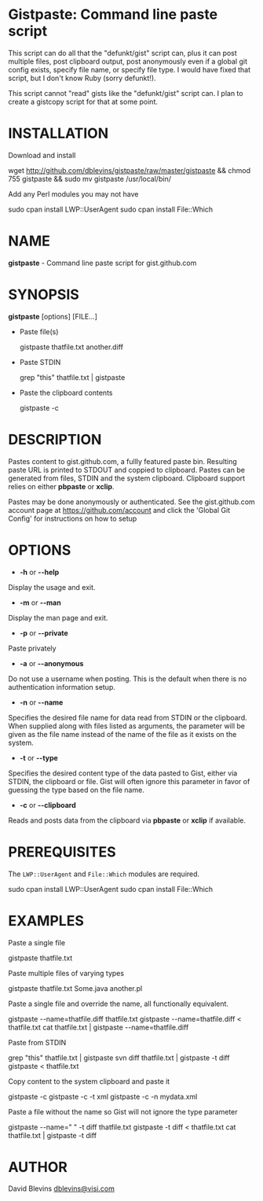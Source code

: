 Gistpaste: Command line paste script
====================================

This script can do all that the "defunkt/gist" script can, plus it can
post multiple files, post clipboard output, post anonymously even if a
global git config exists, specify file name, or specify file type.  I
would have fixed that script, but I don't know Ruby (sorry defunkt!).

This script cannot "read" gists like the "defunkt/gist" script can.  I
plan to create a gistcopy script for that at some point.

# INSTALLATION

Download and install

  wget http://github.com/dblevins/gistpaste/raw/master/gistpaste &&
  chmod 755 gistpaste &&
  sudo mv gistpaste /usr/local/bin/

Add any Perl modules you may not have

  sudo cpan install LWP::UserAgent
  sudo cpan install File::Which

# NAME

__gistpaste__ - Command line paste script for gist.github.com

# SYNOPSIS

__gistpaste__ [options] [FILE...]

- Paste file(s)

  gistpaste thatfile.txt another.diff

- Paste STDIN

  grep "this" thatfile.txt | gistpaste
 

- Paste the clipboard contents

  gistpaste -c

# DESCRIPTION

Pastes content to gist.github.com, a fullly featured paste bin.
Resulting paste URL is printed to STDOUT and coppied to clipboard.
Pastes can be generated from files, STDIN and the system clipboard.
Clipboard support relies on either __pbpaste__ or __xclip__.

Pastes may be done anonymously or authenticated.  See the
gist.github.com account page at <https://github.com/account> and
click the 'Global Git Config' for instructions on how to setup

# OPTIONS

- __-h__ or __--help__

Display the usage and exit.

- __-m__ or __--man__

Display the man page and exit.

- __-p__ or __--private__

Paste privately

- __-a__ or __--anonymous__

Do not use a username when posting.  This is the default when there is
no authentication information setup.

- __-n__ <name> or __--name__ <name>

Specifies the desired file name for data read from STDIN or the
clipboard.  When supplied along with files listed as arguments, the
<name> parameter will be given as the file name instead of the name of
the file as it exists on the system.

- __-t__ <type> or __--type__ <type>

Specifies the desired content type of the data pasted to Gist, either
via STDIN, the clipboard or file.  Gist will often ignore this
parameter in favor of guessing the type based on the file name.

- __-c__ or __--clipboard__

Reads and posts data from the clipboard via __pbpaste__ or __xclip__ if
available.

# PREREQUISITES

The `LWP::UserAgent` and `File::Which` modules are required.

 sudo cpan install LWP::UserAgent
 sudo cpan install File::Which

# EXAMPLES

Paste a single file

  gistpaste thatfile.txt

Paste multiple files of varying types

  gistpaste thatfile.txt Some.java another.pl

Paste a single file and override the name, all functionally equivalent.

  gistpaste --name=thatfile.diff thatfile.txt
  gistpaste --name=thatfile.diff < thatfile.txt
  cat thatfile.txt | gistpaste --name=thatfile.diff

Paste from STDIN

  grep "this" thatfile.txt | gistpaste
  svn diff thatfile.txt | gistpaste -t diff 
  gistpaste < thatfile.txt

Copy content to the system clipboard and paste it

  gistpaste -c
  gistpaste -c -t xml
  gistpaste -c -n mydata.xml

Paste a file without the name so Gist will not ignore the type
parameter

  gistpaste --name=" " -t diff thatfile.txt
  gistpaste -t diff < thatfile.txt
  cat thatfile.txt | gistpaste -t diff

# AUTHOR

David Blevins <dblevins@visi.com>

